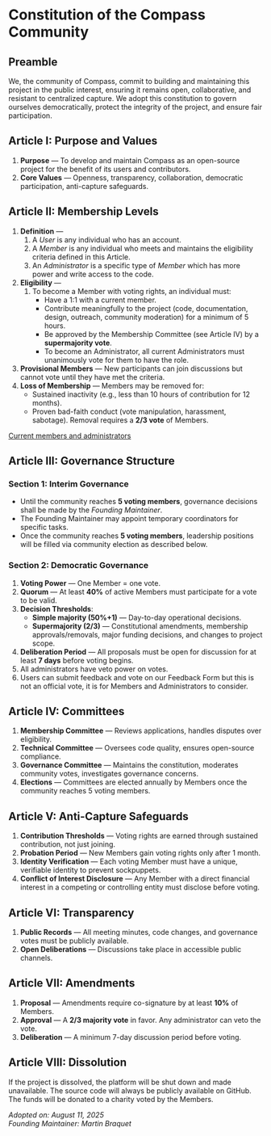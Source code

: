 # Constitution of the Compass Community

## Preamble
We, the community of Compass, commit to building and maintaining this project in the public interest, ensuring it remains open, collaborative, and resistant to centralized capture. We adopt this constitution to govern ourselves democratically, protect the integrity of the project, and ensure fair participation.


## Article I: Purpose and Values

1. **Purpose** — To develop and maintain Compass as an open-source project for the benefit of its users and contributors.
2. **Core Values** — Openness, transparency, collaboration, democratic participation, anti-capture safeguards.


## Article II: Membership Levels

1. **Definition** —
    1. A *User* is any individual who has an account.
    2. A *Member* is any individual who meets and maintains the eligibility criteria defined in this Article.
    3. An *Administrator* is a specific type of *Member* which has more power and write access to the code.
2. **Eligibility** —
    1. To become a Member with voting rights, an individual must:
       - Have a 1:1 with a current member.
       - Contribute meaningfully to the project (code, documentation, design, outreach, community moderation) for a minimum of 5 hours.
       - Be approved by the Membership Committee (see Article IV) by a **supermajority vote**.
        - To become an Administrator, all current Administrators must unanimously vote for them to have the role.
3. **Provisional Members** — New participants can join discussions but cannot vote until they have met the criteria.
4. **Loss of Membership** — Members may be removed for:
    - Sustained inactivity (e.g., less than 10 hours of contribution for 12 months).
    - Proven bad-faith conduct (vote manipulation, harassment, sabotage). Removal requires a **2/3 vote** of Members.

[Current members and administrators](/members)

## Article III: Governance Structure

### Section 1: Interim Governance
- Until the community reaches **5 voting members**, governance decisions shall be made by the *Founding Maintainer*.
- The Founding Maintainer may appoint temporary coordinators for specific tasks.
- Once the community reaches **5 voting members**, leadership positions will be filled via community election as described below.

### Section 2: Democratic Governance
1. **Voting Power** — One Member = one vote.
2. **Quorum** — At least **40%** of active Members must participate for a vote to be valid.
3. **Decision Thresholds**:
    - **Simple majority (50%+1)** — Day-to-day operational decisions.
    - **Supermajority (2/3)** — Constitutional amendments, membership approvals/removals, major funding decisions, and changes to project scope.
4. **Deliberation Period** — All proposals must be open for discussion for at least **7 days** before voting begins.
5. All administrators have veto power on votes.
6. Users can submit feedback and vote on our Feedback Form but this is not an official vote, it is for Members and Administrators to consider.


## Article IV: Committees

1. **Membership Committee** — Reviews applications, handles disputes over eligibility.
2. **Technical Committee** — Oversees code quality, ensures open-source compliance.
3. **Governance Committee** — Maintains the constitution, moderates community votes, investigates governance concerns.
4. **Elections** — Committees are elected annually by Members once the community reaches 5 voting members.


## Article V: Anti-Capture Safeguards

1. **Contribution Thresholds** — Voting rights are earned through sustained contribution, not just joining.
2. **Probation Period** — New Members gain voting rights only after 1 month.
3. **Identity Verification** — Each voting Member must have a unique, verifiable identity to prevent sockpuppets.
4. **Conflict of Interest Disclosure** — Any Member with a direct financial interest in a competing or controlling entity must disclose before voting.


## Article VI: Transparency

1. **Public Records** — All meeting minutes, code changes, and governance votes must be publicly available.
2. **Open Deliberations** — Discussions take place in accessible public channels.


## Article VII: Amendments

1. **Proposal** — Amendments require co-signature by at least **10%** of Members.
2. **Approval** — A **2/3 majority vote** in favor. Any administrator can veto the vote.
3. **Deliberation** — A minimum 7-day discussion period before voting.


## Article VIII: Dissolution

If the project is dissolved, the platform will be shut down and made unavailable. The source code will always be publicly available on GitHub. The funds will be donated to a charity voted by the Members.


*Adopted on: August 11, 2025*  
*Founding Maintainer: Martin Braquet*